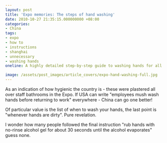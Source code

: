 ```yaml
---
layout: post
title: 'Expo memories: The steps of hand washing'
date: 2010-10-27 21:35:15.000000000 +08:00
categories:
- China
tags:
- expo
- how to
- instructions
- shanghai
- unnecessary
- washing hands
oneline: A highly detailed step-by-step guide to washing hands for all the bright sparks working at the EXPO

image: /assets/post_images/article_covers/expo-hand-washing-full.jpg
---
```

As an indication of how hygienic the country is - these were plastered all over staff bathrooms in the Expo. If USA can write "employees mush wash hands before returning to work" everywhere - China can go one better!

Of particular value is the list of when to wash your hands, the last point is "whenever hands are dirty". Pure revelation.

I wonder how many people followed the final instruction "rub hands with no-rinse alcohol gel for about 30 seconds until the alcohol evaporates" guess none.

